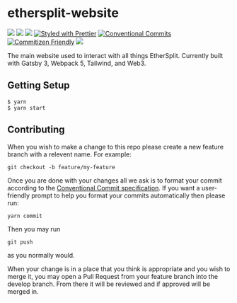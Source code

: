 # ethersplit-website

<img src="https://img.shields.io/badge/Gatsby-663399?style=&logo=gatsby&logoColor=white">
<img src="https://img.shields.io/badge/Ethereum-3C3C3D?style=&logo=Ethereum&logoColor=white">
<img src="https://img.shields.io/badge/Tailwind_CSS-38B2AC?style=&logo=tailwind-css&logoColor=white">
<a href="https://github.com/prettier/prettier"><img src="https://img.shields.io/badge/prettier-1A2C34?style=&logo=prettier&logoColor=F7BA3E" alt="Styled with Prettier"></a>
<a href="https://conventionalcommits.org"><img src="https://img.shields.io/badge/Conventional%20Commits-1.0.0-yellow.svg" alt="Conventional Commits"></a>
<a href="http://commitizen.github.io/cz-cli/"><img src="https://img.shields.io/badge/commitizen-friendly-brightgreen.svg" alt="Commitizen Friendly"></a>

<img src="https://img.shields.io/github/license/redhair/ethersplit-website">

The main website used to interact with all things EtherSplit. Currently built with Gatsby 3, Webpack 5, Tailwind, and Web3.

## Getting Setup

```
$ yarn
$ yarn start
```

## Contributing

When you wish to make a change to this repo please create a new feature branch with a relevent name. For example:

```
git checkout -b feature/my-feature
```

Once you are done with your changes all we ask is to format your commit according to the [Conventional Commit specification](https://conventionalcommits.org). If you want a user-friendly prompt to help you format your commits automatically then please run:

```
yarn commit
```

Then you may run

```
git push
```

as you normally would.

When your change is in a place that you think is appropriate and you wish to merge it, you may open a Pull Request from your feature branch into the develop branch. From there it will be reviewed and if approved will be merged in.
